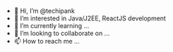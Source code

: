 - 👋 Hi, I’m @techipank
- 👀 I’m interested in Java/J2EE, ReactJS development
- 🌱 I’m currently learning ...
- 💞️ I’m looking to collaborate on ...
- 📫 How to reach me ...

<!---
techipank/techipank is a ✨ special ✨ repository because its `README.md` (this file) appears on your GitHub profile.
You can click the Preview link to take a look at your changes.
--->
